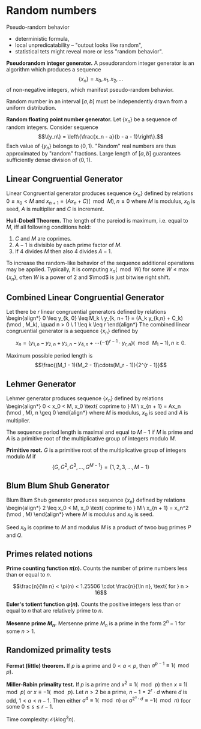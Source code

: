 # Random numbers

Pseudo-random behavior

* deterministic formula,
* local unpredicatability – "outout looks like random",
* statistical tets might reveal more or less "random behavior".

**Pseudorandom integer generator.** A pseudorandom integer generator is an algorithm which produces a sequence
$$\{x_n\} = x_0, x_1, x_2, \dots$$
of non-negative integers, which manifest pseudo-random behavior.

Random number in an interval $[a, b]$ must be independently drawn from a uniform distribution.

**Random floating point number generator.** Let $\{x_n\}$ be a sequence of random integers. Consider sequence
$$\{y_n\} = \left\{\frac{x_n - a}{b - a - 1}\right\}.$$
Each value of $\{y_n\}$ belongs to $\langle 0, 1 )$. "Random" real numbers are thus approximated by "random" fractions. Large length of $[a, b]$ guarantees sufficiently dense division of $\langle 0, 1 )$.

## Linear Congruential Generator

Linear Congruential generator produces sequence $\{x_n\}$ defined by relations $0 \leq x_0 < M$ and $x_{n + 1} = (Ax_n + C) (\mod\, M), n \geq 0$ where $M$ is modulus, $x_0$ is seed, $A$ is multiplier and $C$ is increment.

**Hull-Dobell Theorem.** The length of the pareiod is maximum, i.e. equal to $M$, iff all following conditions hold:

1. $C$ and $M$ are coprimes.
2. $A - 1$ is divisible by each prime factor of $M$.
3. If 4 divides $M$ then also 4 divides $A - 1$.

To increase the random-like behavior of the sequence additional operations may be applied. Typically, it is computing $x_n (\mod \, W)$ for some $W \leq \max \{x_n\}$, often $W$ is a power of 2 and $\mod$ is just bitwise right shift.

## Combined Linear Congruential Generator

Let  there be $r$ linear congruential generators defined by relations
\begin{align*}
0 \leq y_{k, 0} \leq M_k \\
y_{k, n+ 1} = (A_k y_{k,n} + C_k) (\mod \, M_k), \quad n > 0 \\
1 \leq k \leq r
\end{align*}
The combined linear congruential generator is a sequence $\{ x_n \}$ defined by
$$x_n = (y_{1,n} - y_{2,n} + y_{3,n} - y_{4, n} + \cdots (-1)^{r - 1} \cdot y_{r,n}) (\mod \, M_1 - 1), n \geq 0.$$

Maximum possible period length is
$$\frac{(M_1 - 1)(M_2 - 1)\cdots(M_r - 1)}{2^{r - 1}}$$

## Lehmer Generator

Lehmer generator produces sequence $\{ x_n \}$ defined by relations
\begin{align*}
0 < x_0 < M, x_0 \text{ coprime to } M \\
x_{n + 1} = Ax_n (\mod \, M), n \geq 0
\end{align*}
where $M$ is modulus, $x_0$ is seed and $A$ is multiplier.

The sequence period length is maximal and equal to $M - 1$ if $M$ is prime and $A$ is a primitive root of the multiplicative group of integers modulo $M$.

**Primitive root.** $G$ is a primitive root of the multiplicative group of integers modulo $M$ if
$$\{G, G^2, G^3, \dots, G^{M - 1}\} = \{1, 2, 3, \dots, M - 1\}$$

## Blum Blum Shub Generator

Blum Blum Shub generator produces sequence $\{ x_n \}$ defined by relations
\begin{align*}
2 \leq x_0 < M, x_0 \text{ coprime to } M \\
x_{n + 1} = x_n^2 (\mod \, M)
\end{align*}
where $M$ is modulus and $x_0$ is seed.

Seed $x_0$ is coprime to $M$ and modulus $M$ is a product of twoo bug primes $P$ and $Q$.

## Primes related notions

**Prime counting function $\pi(n)$.** Counts the number of prime numbers less than or equal to $n$.

$$\frac{n}{\ln n} < \pi(n) < 1.25506 \cdot \frac{n}{\ln n}, \text{ for } n > 16$$

**Euler's totient function $\varphi(n)$.** Counts the positive integers less than or equal to $n$ that are relatively prime to $n$.

**Mesenne prime $M_n$.** Mersenne prime $M_n$ is a prime in the form $2^n - 1$ for some $n > 1$.

## Randomized primality tests

**Fermat (little) theorem.** If $p$ is a prime and $0 < a < p$, then $a^{p - 1} \equiv 1 (\mod \, p)$.

**Miller-Rabin primality test.** If $p$ is a prime and $x^2 \equiv 1 (\mod \, p)$ then $x \equiv 1 (\mod \, p)$ or $x \equiv -1 (\mod \, p)$. Let $n > 2$ be a prime, $n - 1 = 2^r \cdot d$ where $d$ is odd, $1 <  a < n - 1$. Then either $a^d \equiv 1 (\mod \, n)$ or $a^{2^s \cdot d} \equiv -1 (\mod \, n)$ foor some $0 \leq s \leq r - 1$.

Time complexity: $\mathcal{O}(k \log^3 n)$.
